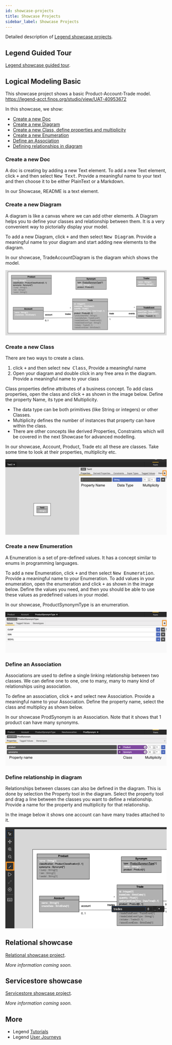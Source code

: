 ```yaml
---
id: showcase-projects
title: Showcase Projects
sidebar_label: Showcase Projects
---
```


Detailed description of [Legend showcase projects](https://gitlab.com/finosfoundation/legend/showcase). 

## Legend Guided Tour

[Legend showcase guided tour](https://gitlab.com/finosfoundation/legend/showcase/legend-showcase-project-guided-tour).

## Logical Modeling Basic 

This showcase project shows a basic Product-Account-Trade model.
https://legend-acct.finos.org/studio/view/UAT-40953672

In this showcase, we show:
* [Create a new Doc](#create-a-new-doc)
* [Create a new Diagram](#create-a-new-diagram)
* [Create a new Class, define properties and multiplicity](#create-a-new-class)
* [Create a new Enumeration](#create-a-new-enumeration)
* [Define an Association](#define-an-association)
* [Defining relationships in diagram](#define-relationship-in-diagram)

<a name="create-a-new-doc"/>

### Create a new Doc

A doc is creating by adding a new Text element.
To add a new Text element, click <kbd>+</kbd> and then select <kbd>New Text</kbd>. 
Provide a meaningful name to your text and then choose it to be either PlainText or a Markdown.  

In our Showcase, README is a text element.

<a name="create-a-new-diagram"/>

### Create a new Diagram

A diagram is like a canvas where we can add other elements. A Diagram helps you to define your classes and relationship between them.
It is a very convenient way to pictorially display your model.  

To add a new Diagram, click <kbd>+</kbd> and then select <kbd>New Diagram</kbd>.
Provide a meaningful name to your diagram and start adding new elements to the diagram.   

In our showcase, TradeAccountDiagram is the diagram which shows the model.

![Product Account Trade Model Diagram](../assets/trade-account-diagram.png)

### Create a new Class

There are two ways to create a class.  
1) click <kbd>+</kbd> and then select <kbd>new Class</kbd>, Provide a meaningful name
2) Open your diagram and double click in any free area in the diagram. Provide a meaningful name to your class

Class properties define attributes of a business concept. 
To add class properties, open the class and click <kbd>+</kbd> as shown in the image below.
Define the property Name, its type and Multiplicity.

- The data type can be both primitives (like String or integers) or other Classes. 
- Multiplicity defines the number of instances that property can have within the class.
- There are other concepts like derived Properties, Constraints which will be covered in the next Showcase for advanced modelling.  

In our showcase, Account, Product, Trade etc all these are classes. Take some time to look at their properties, multiplicity etc.

![Create a new Class](../assets/new-class.png)

### Create a new Enumeration

A Enumeration is a set of pre-defined values. It has a concept similar to enums in programming languages.  

To add a new Enumeration, click <kbd>+</kbd> and then select <kbd>New Enumeration</kbd>. Provide a meaningful name to your Enumeration.
To add values in your enumeration, open the enumeration and click <kbd>+</kbd> as shown in the image below.
Define the values you need, and then you should be able to use these values as predefined values in your model.  

In our showcase, ProductSynonymType is an enumeration. 

![Create a new Enumeration](../assets/enum.png)

### Define an Association

Associations are used to define a single linking relationship between two classes. 
We can define one to one, one to many, many to many kind of relationships using association.  

To define an association, click <kbd>+</kbd> and select new Association. Provide a meaningful name to your Association.
Define the property name, select the class and multiplicy as shown below.

In our showcase ProdSynonym is an Association. Note that it shows that 1 product can have many synonyms. 

![Define an Association](../assets/association.png)

<a name="define-relationship-in-diagram"/>

### Define relationship in diagram

Relationships between classes can also be defined in the diagram. 
This is done by selection the Property tool in the diagram.
Select the property tool and drag a line between the classes you want to define a relationship.
Provide a name for the property and multiplicity for that relationship.  

In the image below it shows one account can have many trades attached to it.

![Define relationship in diagram](../assets/relationship.png)


## Relational showcase

[Relational showcase project](https://gitlab.com/finosfoundation/legend/showcase/legend-showcase-relational-mapping).

_More information coming soon._

## Servicestore showcase

[Servicestore showcase project](https://gitlab.com/finosfoundation/legend/showcase/legend-showcase-service-store).

_More information coming soon._ 

## More
- Legend [Tutorials](../tutorials/studio-create-model.md) 
- Legend [User Journeys](../user-journeys/)

